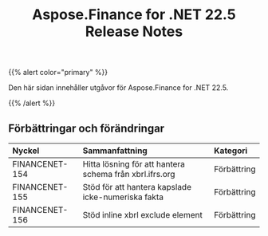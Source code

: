 ﻿---
title: Aspose.Finance for .NET 22.5 Release Notes
type: docs
weight: 40
url: /sv/net/aspose-finance-for-net-22-5-release-notes/
---
{{% alert color="primary" %}}

Den här sidan innehåller utgåvor för Aspose.Finance for .NET 22.5.

{{% /alert %}}

## **Förbättringar och förändringar**

|**Nyckel**|**Sammanfattning**|**Kategori**|
|:- |:- |:- |
|FINANCENET-154| Hitta lösning för att hantera schema från xbrl.ifrs.org|Förbättring|
|FINANCENET-155|Stöd för att hantera kapslade icke-numeriska fakta|Förbättring|
|FINANCENET-156| Stöd inline xbrl exclude element|Förbättring|

